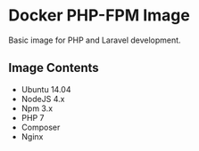 # Docker PHP-FPM Image

Basic image for PHP and Laravel development.  

## Image Contents

- Ubuntu 14.04
- NodeJS 4.x
- Npm 3.x
- PHP 7
- Composer
- Nginx